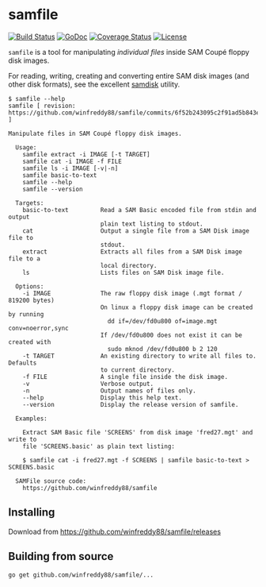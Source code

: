 # samfile

[![Build Status](https://img.shields.io/travis/winfreddy88/samfile.svg?style=flat-square&label=build+status)](https://travis-ci.org/winfreddy88/samfile)
[![GoDoc](https://godoc.org/github.com/winfreddy88/samfile?status.svg)](https://godoc.org/github.com/winfreddy88/samfile)
[![Coverage Status](https://coveralls.io/repos/winfreddy88/samfile/badge.svg?branch=master&service=github)](https://coveralls.io/github/winfreddy88/samfile?branch=master)
[![License](https://img.shields.io/badge/license-MIT-orange.svg)](https://opensource.org/licenses/MIT)

`samfile` is a tool for manipulating _individual files_ inside SAM Coupé floppy
disk images.

For reading, writing, creating and converting entire SAM disk images (and other
disk formats), see the excellent [samdisk](https://simonowen.com/samdisk)
utility.

```
$ samfile --help
samfile [ revision: https://github.com/winfreddy88/samfile/commits/6f52b243095c2f91ad5b843e7892c495ddf01ea3 ]

Manipulate files in SAM Coupé floppy disk images.

  Usage:
    samfile extract -i IMAGE [-t TARGET]
    samfile cat -i IMAGE -f FILE
    samfile ls -i IMAGE [-v|-n]
    samfile basic-to-text
    samfile --help
    samfile --version

  Targets:
    basic-to-text         Read a SAM Basic encoded file from stdin and output
                          plain text listing to stdout.
    cat                   Output a single file from a SAM Disk image file to
                          stdout.
    extract               Extracts all files from a SAM Disk image file to a
                          local directory.
    ls                    Lists files on SAM Disk image file.

  Options:
    -i IMAGE              The raw floppy disk image (.mgt format / 819200 bytes)
                          On linux a floppy disk image can be created by running
                            dd if=/dev/fd0u800 of=image.mgt conv=noerror,sync
                          If /dev/fd0u800 does not exist it can be created with
                            sudo mknod /dev/fd0u800 b 2 120
    -t TARGET             An existing directory to write all files to. Defaults
                          to current directory.
    -f FILE               A single file inside the disk image.
    -v                    Verbose output.
    -n                    Output names of files only.
    --help                Display this help text.
    --version             Display the release version of samfile.

  Examples:

    Extract SAM Basic file 'SCREENS' from disk image 'fred27.mgt' and write to
    file 'SCREENS.basic' as plain text listing:

    $ samfile cat -i fred27.mgt -f SCREENS | samfile basic-to-text > SCREENS.basic

  SAMFile source code:
    https://github.com/winfreddy88/samfile
```

## Installing

Download from https://github.com/winfreddy88/samfile/releases

## Building from source

```
go get github.com/winfreddy88/samfile/...
```
